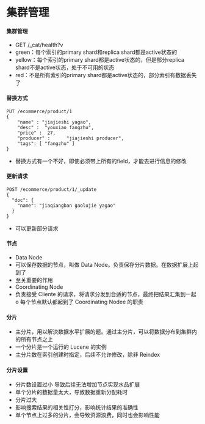 # 集群管理

#### 集群管理
* GET /_cat/health?v
* green：每个索引的primary shard和replica shard都是active状态的
* yellow：每个索引的primary shard都是active状态的，但是部分replica shard不是active状态，处于不可用的状态
* red：不是所有索引的primary shard都是active状态的，部分索引有数据丢失了

#### 替换方式
```
PUT /ecommerce/product/1
{
    "name" : "jiajieshi yagao",
    "desc" :  "youxiao fangzhu",
    "price" :  27,
    "producer" :      "jiajieshi producer",
    "tags": [ "fangzhu" ]
}
```
* 替换方式有一个不好，即使必须带上所有的field，才能去进行信息的修改

#### 更新请求
```
POST /ecommerce/product/1/_update
{
  "doc": {
    "name": "jiaqiangban gaolujie yagao"
  }
}
```
* 可以更新部分请求

#### 节点
* Data Node
* 可以保存数据的节点，叫做 Data Node。负责保存分片数据。在数据扩展上起到了
* 至关重要的作用
* Coordinating Node
* 负责接受 Cliente 的请求，将请求分发到合适的节点，最终把结果汇集到一起 o 每个节点默认都起到了 Coordinating Nodee 的职责

#### 分片
* 主分片，用以解決数据水平扩展的题。通过主分片，可以将数据分布到集群内的所有节点之上 
* 一个分片是一个运行的 Lucene 的实例
* 主分片数在索引创建时指定，后续不允许修改，除非 Reindex 

#### 分片设置
* 分片数设置过小 导致后续无法增加节点实现水品扩展
* 单个分片的数据量太大，导致数据重新分配耗时
* 分片过大
* 影响搜索结果的相关性打分，影响统计结果的准确性
* 单个节点上过多的分片，会导致资源浪费，同时也会影响性能